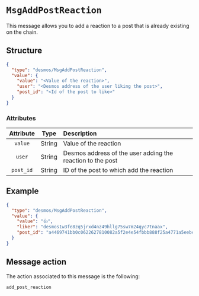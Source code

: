 # `MsgAddPostReaction`
This message allows you to add a reaction to a post that is already existing on the chain. 

## Structure
```json
{
  "type": "desmos/MsgAddPostReaction",
  "value": {
    "value": "<Value of the reaction>",
    "user": "<Desmos address of the user liking the post>",
    "post_id": "<Id of the post to like>"
  }
}
```

### Attributes
| Attribute | Type | Description |
| :-------: | :----: | :-------- |
| `value` | String | Value of the reaction | 
| `user` | String | Desmos address of the user adding the reaction to the post | 
| `post_id` | String | ID of the post to which add the reaction | 

## Example
```json
{
  "type": "desmos/MsgAddPostReaction",
  "value": {
    "value": "👍",
    "liker": "desmos1w3fe8zq5jrxd4nz49hllg75sw7m24qyc7tnaax",
    "post_id": "a4469741bb0c0622627810082a5f2e4e54fbbb888f25a4771a5eebc697d30cfc"
  }
}
```

## Message action
The action associated to this message is the following: 

```
add_post_reaction
```